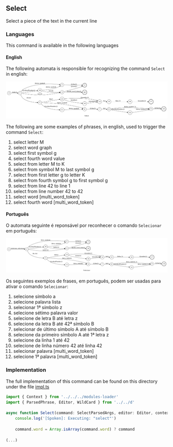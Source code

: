 ## Select

Select a piece of the text in the current line

### Languages

This command is available in the following languages

#### English

The following automata is responsible for recognizing the command `Select` in english:

![English](phrase_en-US.png)

The following are some examples of phrases, in english, used to trigger the command `Select`:

1. select letter M
2. select word graph
3. select first symbol g
4. select fourth word value
5. select from letter M to K
6. select from symbol M to last symbol g
7. select from first letter g to letter K
8. select from fourth symbol g to first symbol g
9. select from line 42 to line 1
10. select from line number 42 to 42
11. select word [multi_word_token]
12. select fourth word [multi_word_token]

#### Português

O automata seguinte é reponsável por reconhecer o comando `Selecionar` em português:

![Português](phrase_pt-BR.png)

Os seguintes exemplos de frases, em português, podem ser usadas para ativar o comando `Selecionar`:

1. selecione símbolo a
2. selecione palavra lista
3. selecionar 1ª símbolo z
4. selecione sétimo palavra valor
5. selecione de letra B até letra z
6. selecione da letra B até 42ª símbolo B
7. selecionar de último símbolo A até símbolo B
8. selecione da primeiro símbolo A até 1ª letra z
9. selecione da linha 1 até 42
10. selecione de linha número 42 até linha 42
11. selecionar palavra [multi_word_token]
12. selecione 1ª palavra [multi_word_token]

### Implementation

The full implementation of this command can be found on this directory under the file [impl.ts](impl.ts)

```typescript
import { Context } from '../../../modules-loader'
import { ParsedPhrase, Editor, WildCard } from '../../d'

async function Select(command: SelectParsedArgs, editor: Editor, context: {}) {
    console.log('[Spoken]: Executing: "select"')

    command.word = Array.isArray(command.word) ? command

(...)
```